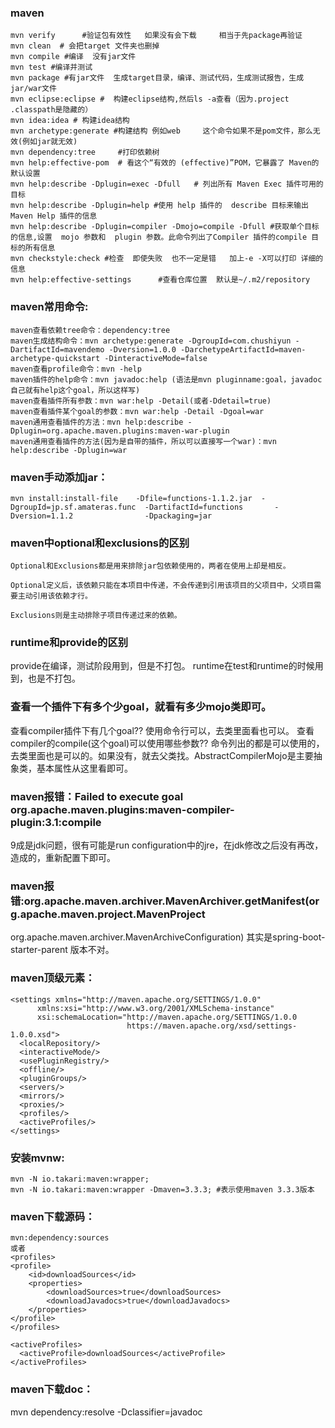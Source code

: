 ### maven
    mvn verify      #验证包有效性   如果没有会下载     相当于先package再验证
    mvn clean  # 会把target 文件夹也删掉
    mvn compile #编译  没有jar文件
    mvn test #编译并测试
    mvn package #有jar文件  生成target目录，编译、测试代码，生成测试报告，生成jar/war文件
    mvn eclipse:eclipse #  构建eclipse结构,然后ls -a查看（因为.project .classpath是隐藏的）
    mvn idea:idea # 构建idea结构
    mvn archetype:generate #构建结构 例如web     这个命令如果不是pom文件，那么无效(例如jar就无效)
    mvn dependency:tree     #打印依赖树
    mvn help:effective-pom  # 看这个“有效的 (effective)”POM，它暴露了 Maven的默认设置
    mvn help:describe -Dplugin=exec -Dfull   # 列出所有 Maven Exec 插件可用的目标
    mvn help:describe -Dplugin=help #使用 help 插件的  describe 目标来输出 Maven Help 插件的信息
    mvn help:describe -Dplugin=compiler -Dmojo=compile -Dfull #获取单个目标的信息,设置  mojo 参数和  plugin 参数。此命令列出了Compiler 插件的compile 目标的所有信息
    mvn checkstyle:check #检查  即使失败  也不一定是错   加上-e -X可以打印 详细的信息
    mvn help:effective-settings      #查看仓库位置  默认是~/.m2/repository

### maven常用命令:
    maven查看依赖tree命令：dependency:tree
    maven生成结构命令：mvn archetype:generate -DgroupId=com.chushiyun -DartifactId=mavendemo -Dversion=1.0.0 -DarchetypeArtifactId=maven-archetype-quickstart -DinteractiveMode=false
    maven查看profile命令：mvn -help
    maven插件的help命令：mvn javadoc:help (语法是mvn pluginname:goal，javadoc自己就有help这个goal，所以这样写)
    maven查看插件所有参数：mvn war:help -Detail(或者-Ddetail=true)
    maven查看插件某个goal的参数：mvn war:help -Detail -Dgoal=war
    maven通用查看插件的方法：mvn help:describe -Dplugin=org.apache.maven.plugins:maven-war-plugin
    maven通用查看插件的方法(因为是自带的插件，所以可以直接写一个war)：mvn help:describe -Dplugin=war

### maven手动添加jar：
    mvn install:install-file    -Dfile=functions-1.1.2.jar  -DgroupId=jp.sf.amateras.func  -DartifactId=functions       -Dversion=1.1.2                -Dpackaging=jar


### maven中optional和exclusions的区别
    Optional和Exclusions都是用来排除jar包依赖使用的，两者在使用上却是相反。

    Optional定义后，该依赖只能在本项目中传递，不会传递到引用该项目的父项目中，父项目需要主动引用该依赖才行。

    Exclusions则是主动排除子项目传递过来的依赖。

### runtime和provide的区别
provide在编译，测试阶段用到，但是不打包。 runtime在test和runtime的时候用到，也是不打包。

### 查看一个插件下有多个少goal，就看有多少mojo类即可。
查看compiler插件下有几个goal??  使用命令行可以，去类里面看也可以。
查看compiler的compile(这个goal)可以使用哪些参数??   命令列出的都是可以使用的，去类里面也是可以的。如果没有，就去父类找。AbstractCompilerMojo是主要抽象类，基本属性从这里看即可。

### maven报错：Failed to execute goal org.apache.maven.plugins:maven-compiler-plugin:3.1:compile
9成是jdk问题，很有可能是run configuration中的jre，在jdk修改之后没有再改，造成的，重新配置下即可。

### maven报错:org.apache.maven.archiver.MavenArchiver.getManifest(org.apache.maven.project.MavenProject
org.apache.maven.archiver.MavenArchiveConfiguration)
其实是spring-boot-starter-parent  版本不对。

### maven顶级元素：
```
<settings xmlns="http://maven.apache.org/SETTINGS/1.0.0"
      xmlns:xsi="http://www.w3.org/2001/XMLSchema-instance"
      xsi:schemaLocation="http://maven.apache.org/SETTINGS/1.0.0
                          https://maven.apache.org/xsd/settings-1.0.0.xsd">
  <localRepository/>
  <interactiveMode/>
  <usePluginRegistry/>
  <offline/>
  <pluginGroups/>
  <servers/>
  <mirrors/>
  <proxies/>
  <profiles/>
  <activeProfiles/>
</settings>
```

### 安装mvnw:
    mvn -N io.takari:maven:wrapper;
    mvn -N io.takari:maven:wrapper -Dmaven=3.3.3; #表示使用maven 3.3.3版本

### maven下载源码：
    mvn:dependency:sources
    或者
    <profiles>
    <profile>
        <id>downloadSources</id>
        <properties>
            <downloadSources>true</downloadSources>
            <downloadJavadocs>true</downloadJavadocs>
        </properties>
    </profile>
    </profiles>

    <activeProfiles>
      <activeProfile>downloadSources</activeProfile>
    </activeProfiles>

### maven下载doc：
mvn dependency:resolve -Dclassifier=javadoc
